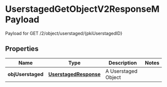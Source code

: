 

# UserstagedGetObjectV2ResponseMPayload

Payload for GET /2/object/userstaged/{pkiUserstagedID}

## Properties

| Name | Type | Description | Notes |
|------------ | ------------- | ------------- | -------------|
|**objUserstaged** | [**UserstagedResponse**](UserstagedResponse.md) | A Userstaged Object |  |



